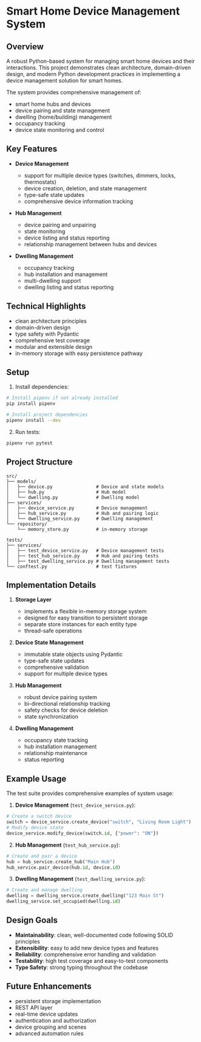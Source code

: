 # Smart Home Device Management System

## Overview

A robust Python-based system for managing smart home devices and their interactions. This project demonstrates clean architecture, domain-driven design, and modern Python development practices in implementing a device management solution for smart homes.

The system provides comprehensive management of:
- smart home hubs and devices
- device pairing and state management
- dwelling (home/building) management
- occupancy tracking
- device state monitoring and control

## Key Features

- **Device Management**
  - support for multiple device types (switches, dimmers, locks, thermostats)
  - device creation, deletion, and state management
  - type-safe state updates
  - comprehensive device information tracking

- **Hub Management**
  - device pairing and unpairing
  - state monitoring
  - device listing and status reporting
  - relationship management between hubs and devices

- **Dwelling Management**
  - occupancy tracking
  - hub installation and management
  - multi-dwelling support
  - dwelling listing and status reporting

## Technical Highlights

- clean architecture principles
- domain-driven design
- type safety with Pydantic
- comprehensive test coverage
- modular and extensible design
- in-memory storage with easy persistence pathway

## Setup

1. Install dependencies:
```bash
# Install pipenv if not already installed
pip install pipenv

# Install project dependencies
pipenv install --dev
```

2. Run tests:
```bash
pipenv run pytest
```

## Project Structure

```
src/
├── models/
│   ├── device.py                # Device and state models
│   ├── hub.py                   # Hub model
│   └── dwelling.py              # Dwelling model
├── services/
│   ├── device_service.py        # Device management
│   ├── hub_service.py           # Hub and pairing logic
│   └── dwelling_service.py      # Dwelling management
└── repository/
    └── memory_store.py          # in-memory storage

tests/
├── services/
│   ├── test_device_service.py   # Device management tests
│   ├── test_hub_service.py      # Hub and pairing tests
│   ├── test_dwelling_service.py # Dwelling management tests
└── conftest.py                  # test fixtures
```

## Implementation Details

1. **Storage Layer**
   - implements a flexible in-memory storage system
   - designed for easy transition to persistent storage
   - separate store instances for each entity type
   - thread-safe operations

2. **Device State Management**
   - immutable state objects using Pydantic
   - type-safe state updates
   - comprehensive validation
   - support for multiple device types

3. **Hub Management**
   - robust device pairing system
   - bi-directional relationship tracking
   - safety checks for device deletion
   - state synchronization

4. **Dwelling Management**
   - occupancy state tracking
   - hub installation management
   - relationship maintenance
   - status reporting

## Example Usage

The test suite provides comprehensive examples of system usage:

1. **Device Management** (`test_device_service.py`):
```python
# Create a switch device
switch = device_service.create_device("switch", "Living Room Light")
# Modify device state
device_service.modify_device(switch.id, {"power": "ON"})
```

2. **Hub Management** (`test_hub_service.py`):
```python
# Create and pair a device
hub = hub_service.create_hub("Main Hub")
hub_service.pair_device(hub.id, device.id)
```

3. **Dwelling Management** (`test_dwelling_service.py`):
```python
# Create and manage dwelling
dwelling = dwelling_service.create_dwelling("123 Main St")
dwelling_service.set_occupied(dwelling.id)
```

## Design Goals

- **Maintainability**: clean, well-documented code following SOLID principles
- **Extensibility**: easy to add new device types and features
- **Reliability**: comprehensive error handling and validation
- **Testability**: high test coverage and easy-to-test components
- **Type Safety**: strong typing throughout the codebase

## Future Enhancements

- persistent storage implementation
- REST API layer
- real-time device updates
- authentication and authorization
- device grouping and scenes
- advanced automation rules
